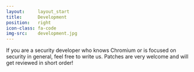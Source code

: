 ```yaml
---
layout:		layout_start
title:		Development
position:	right
icon-class: fa-code
img-src:	development.jpg
---
```

If you are a security developer who knows Chromium or is focused on security in general, feel free to write us. 
Patches are very welcome and will get reviewed in short order!
